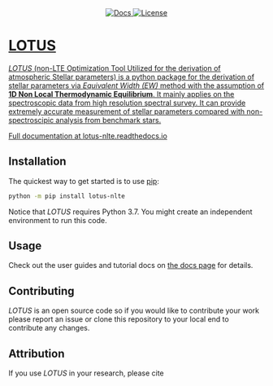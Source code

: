 <p align="center">
  <br><br>
  <a href="lotus-nlte.readthedocs.io/en/latest/">
    <img src="https://readthedocs.org/projects/lotus_nlte/badge/?version=latest" alt="Docs">
  </a>
  <a href="https://github.com/Li-Yangyang/LOTUS/blob/main/LICENSE">
    <img src="https://img.shields.io/badge/License-MIT-yellow.svg" alt="License">
</p>

# LOTUS
_LOTUS_ (non-LTE Optimization Tool Utilized for the derivation of atmospheric
Stellar parameters) is a python package for the derivation of stellar parameters via _Equivalent Width (EW)_ method with the assumption of
**1D Non Local Thermodynamic Equilibrium**. It mainly applies on the spectroscopic
data from high resolution spectral survey. It can provide extremely accurate
measurement of stellar parameters compared with non-spectroscipic analysis from
benchmark stars.

Full documentation at [lotus-nlte.readthedocs.io](https://lotus-nlte.readthedocs.io)

## Installation

The quickest way to get started is to use [pip](https://pip.pypa.io):

```bash
python -m pip install lotus-nlte
```
Notice that _LOTUS_ requires Python 3.7. You might create an independent environment to run this code.

## Usage

Check out the user guides and tutorial docs on [the docs
page](https://lotus-nlte.readthedocs.io) for details.

## Contributing

_LOTUS_ is an open source code so if you would like to contribute your work please
report an issue or clone this repository to your local end to contribute any changes.

## Attribution

If you use _LOTUS_ in your research, please cite
